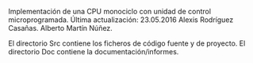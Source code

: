 Implementación de una CPU monociclo con unidad de control microprogramada.
Última actualización: 23.05.2016
Alexis Rodríguez Casañas.
Alberto Martín Núñez.

El directorio Src contiene los ficheros de código fuente y de proyecto.
El directorio Doc contiene la documentación/informes.
